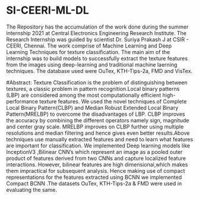 # SI-CEERI-ML-DL
The Repository has the accumulation of the work done during the summer internship 2021 at Central Electronics Engineering Research Institute. The Research Internship was guided by scientist Dr. Suriya Prakash J at CSIR - CEERI, Chennai. The work comprise of Machine Learning and Deep Learning Techniques for texture classification.
The main aim of the internship was to build models to successfully extract the texture features from the images using deep-learning and traditional machine laerning techniques.
The database used were OuTex, KTH-Tips-2a, FMD and VisTex.

#Abstract:
Texture Classification is the problem of distinguishing between textures, a classic problem in pattern recognition.Local binary patterns (LBP) are considered among the most computationally efficient high-performance texture features. We used the novel techniques of Complete Local Binary Pattern(CLBP) and Median Robust Extended Local Binary Pattern(MRELBP) to overcome the disadvantages of LBP. CLBP improves the accuracy by combining the different operators namely sign, magnitude and center gray scale. MRELBP improves on CLBP further using multiple resolutions and median filtering and hence gives even better results.Above techniques use manually extracted features and need to learn what features are important for classification. We implemented Deep learning models like InceptionV3 ,Bilinear CNN’s which represent an image as a pooled outer product of features derived from two CNNs and capture localized feature interactions. However, bilinear features are high dimensional,which makes them impractical for subsequent analysis. Hence making use of compact representations for the features extracted using BCNN we implemented Compact BCNN .The datasets OuTex, KTH-Tips-2a & FMD were used in evaluating the same.
